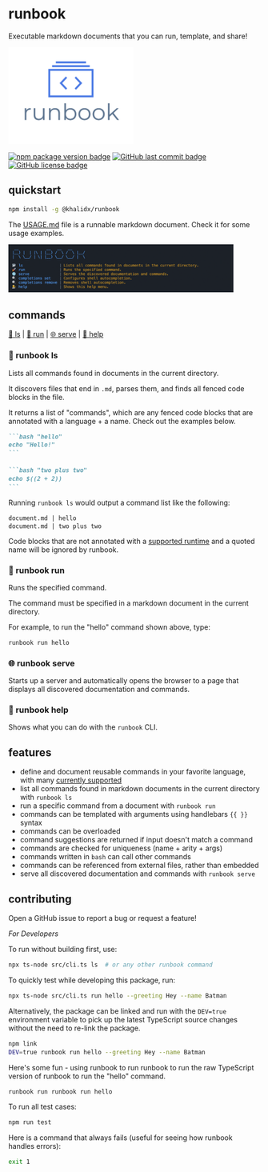 # runbook

Executable markdown documents that you can run, template, and share!

<img src="https://raw.githubusercontent.com/khalidx/runbook/main/img/logo.png" alt="Runbook - Executable markdown documents that you can run, template, and share!" width="250px">

[![npm package version badge](https://img.shields.io/npm/v/@khalidx/runbook.svg?style=flat-square)](https://www.npmjs.com/package/@khalidx/runbook)
[![GitHub last commit badge](https://img.shields.io/github/last-commit/khalidx/runbook.svg?style=flat-square)](https://github.com/khalidx/runbook/commits/main)
[![GitHub license badge](https://img.shields.io/github/license/khalidx/runbook.svg?style=flat-square)](https://github.com/khalidx/runbook/blob/main/LICENSE)

## quickstart

```bash "install"
npm install -g @khalidx/runbook
```

The [USAGE.md](./USAGE.md) file is a runnable markdown document. Check it for some usage examples.

<img src="https://raw.githubusercontent.com/khalidx/runbook/main/img/screenshot.png" alt="Runbook - Command Line Interface Screenshot" width="450px">

## commands

[📂 ls](#runbook-ls) | [🚀 run](#runbook-run) | [🌐 serve](#runbook-serve) | [💁 help](#runbook-help)

### 📂 runbook ls

Lists all commands found in documents in the current directory.

It discovers files that end in `.md`, parses them, and finds
all fenced code blocks in the file.

It returns a list of "commands", which are any fenced code blocks
that are annotated with a language + a name. Check out the
examples below.

````markdown
```bash "hello"
echo "Hello!"
```

```bash "two plus two"
echo $((2 + 2))
```
````

Running `runbook ls` would output a command list like the following:

```text
document.md | hello
document.md | two plus two
```

Code blocks that are not annotated with a [supported runtime](USAGE.md#supported-runtimes) and a quoted name
will be ignored by runbook.

### 🚀 runbook run

Runs the specified command.

The command must be specified in a markdown document in the current directory.

For example, to run the "hello" command shown above, type:

```bash
runbook run hello
```

### 🌐 runbook serve

Starts up a server and automatically opens the browser to a page that displays all discovered documentation and commands.

### 💁 runbook help

Shows what you can do with the `runbook` CLI.

## features

- define and document reusable commands in your favorite language, with many [currently supported](USAGE.md#supported-runtimes)
- list all commands found in markdown documents in the current directory with `runbook ls`
- run a specific command from a document with `runbook run`
- commands can be templated with arguments using handlebars `{{ }}` syntax
- commands can be overloaded
- command suggestions are returned if input doesn't match a command
- commands are checked for uniqueness (name + arity + args)
- commands written in `bash` can call other commands
- commands can be referenced from external files, rather than embedded
- serve all discovered documentation and commands with `runbook serve`

## contributing

Open a GitHub issue to report a bug or request a feature!

*For Developers*

To run without building first, use:

```bash "runbook ls"
npx ts-node src/cli.ts ls  # or any other runbook command
```

To quickly test while developing this package, run:

```bash "runbook run hello"
npx ts-node src/cli.ts run hello --greeting Hey --name Batman
```

Alternatively, the package can be linked and run with the `DEV=true` environment variable to pick up the latest TypeScript source changes without the need to re-link the package.

```bash "link"
npm link
DEV=true runbook run hello --greeting Hey --name Batman
```

Here's some fun - using runbook to run runbook to run the raw TypeScript version of runbook to run the "hello" command.

```bash "runbook inception"
runbook run runbook run hello
```

To run all test cases:

```bash "test"
npm run test
```

Here is a command that always fails (useful for seeing how runbook handles errors):

```bash "this will fail"
exit 1
```
